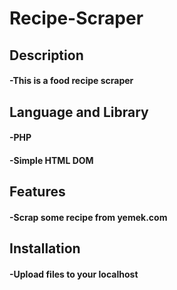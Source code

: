 # Recipe-Scraper
<h2>Description</h2>
<h4>-This is a food recipe scraper</h4>
<h2>Language and Library</h2>
<h4>-PHP</h4>
<h4>-Simple HTML DOM</h4>
<h2>Features</h2>
<h4>-Scrap some recipe from yemek.com</h4>
<h2>Installation</h2>
<h4>-Upload files to your localhost</h4>
